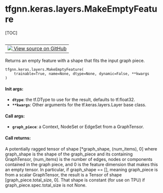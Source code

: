 # tfgnn.keras.layers.MakeEmptyFeature

[TOC]

<!-- Insert buttons and diff -->

<table class="tfo-notebook-buttons tfo-api nocontent" align="left">
<td>
  <a target="_blank" href="https://github.com/tensorflow/gnn/tree/master/tensorflow_gnn/keras/layers/map_features.py#L326-L376">
    <img src="https://www.tensorflow.org/images/GitHub-Mark-32px.png" />
    View source on GitHub
  </a>
</td>
</table>



Returns an empty feature with a shape that fits the input graph piece.

<pre class="devsite-click-to-copy prettyprint lang-py tfo-signature-link">
<code>tfgnn.keras.layers.MakeEmptyFeature(
    trainable=True, name=None, dtype=None, dynamic=False, **kwargs
)
</code></pre>



<!-- Placeholder for "Used in" -->


#### Init args:


* <b>`dtype`</b>: the tf.DType to use for the result, defaults to tf.float32.
* <b>`**kwargs`</b>: Other arguments for the tf.keras.layers.Layer base class.


#### Call args:


* <b>`graph_piece`</b>: a Context, NodeSet or EdgeSet from a GraphTensor.


#### Call returns:

A potentially ragged tensor of shape [*graph_shape, (num_items), 0] where
graph_shape is the shape of the graph_piece and its containing GraphTensor,
(num_items) is the number of edges, nodes or components contained in the
graph piece, and 0 is the feature dimension that makes this an empty tensor.
In particular, if graph_shape == [], meaning graph_piece is from a scalar
GraphTensor, the result is a Tensor of shape [graph_piece.total_size, 0].
That shape is constant (for use on TPU) if graph_piece.spec.total_size is
not None.


